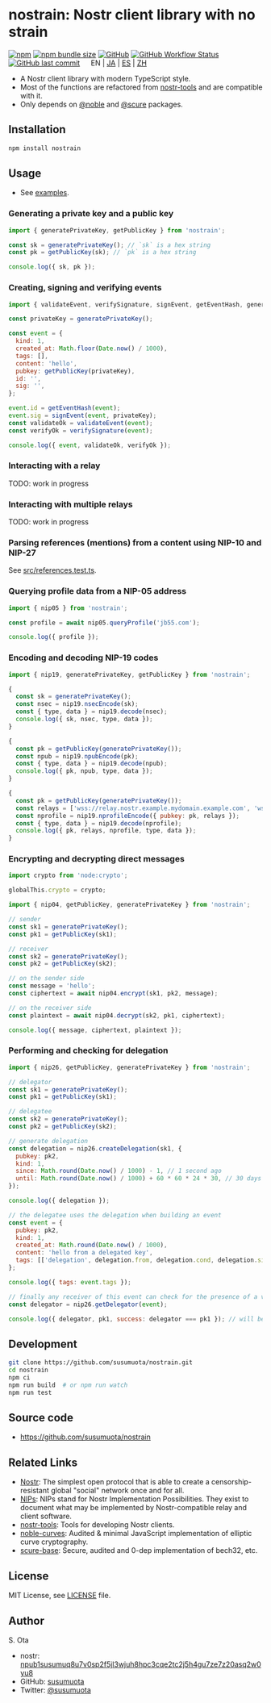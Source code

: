 # nostrain: Nostr client library with no strain

[![npm](https://img.shields.io/npm/v/nostrain?color=blue)](https://www.npmjs.com/package/nostrain)
[![npm bundle size](https://img.shields.io/bundlephobia/min/nostrain)](https://github.com/susumuota/nostrain)
[![GitHub](https://img.shields.io/github/license/susumuota/nostrain)](https://github.com/susumuota/nostrain/blob/main/LICENSE)
[![GitHub Workflow Status](https://img.shields.io/github/actions/workflow/status/susumuota/nostrain/build.yaml)](https://github.com/susumuota/nostrain/actions/workflows/build.yaml)
[![GitHub last commit](https://img.shields.io/github/last-commit/susumuota/nostrain)](https://github.com/susumuota/nostrain/commits)
&emsp;
EN |
[JA](https://github-com.translate.goog/susumuota/nostrain/blob/main/README.md?_x_tr_sl=en&_x_tr_tl=ja&_x_tr_hl=ja&_x_tr_pto=wapp) |
[ES](https://github-com.translate.goog/susumuota/nostrain/blob/main/README.md?_x_tr_sl=en&_x_tr_tl=es&_x_tr_hl=es&_x_tr_pto=wapp) |
[ZH](https://github-com.translate.goog/susumuota/nostrain/blob/main/README.md?_x_tr_sl=en&_x_tr_tl=zh-CN&_x_tr_hl=zh-CN&_x_tr_pto=wapp)

- A Nostr client library with modern TypeScript style.
- Most of the functions are refactored from [nostr-tools](https://github.com/nbd-wtf/nostr-tools) and are compatible with it.
- Only depends on [@noble](https://github.com/paulmillr/noble-curves) and [@scure](https://github.com/paulmillr/scure-base) packages.

## Installation

```bash
npm install nostrain
```

## Usage

- See [examples](https://github.com/susumuota/nostrain/tree/main/examples).

### Generating a private key and a public key

```javascript
import { generatePrivateKey, getPublicKey } from 'nostrain';

const sk = generatePrivateKey(); // `sk` is a hex string
const pk = getPublicKey(sk); // `pk` is a hex string

console.log({ sk, pk });
```

### Creating, signing and verifying events

```javascript
import { validateEvent, verifySignature, signEvent, getEventHash, generatePrivateKey, getPublicKey } from 'nostrain';

const privateKey = generatePrivateKey();

const event = {
  kind: 1,
  created_at: Math.floor(Date.now() / 1000),
  tags: [],
  content: 'hello',
  pubkey: getPublicKey(privateKey),
  id: '',
  sig: '',
};

event.id = getEventHash(event);
event.sig = signEvent(event, privateKey);
const validateOk = validateEvent(event);
const verifyOk = verifySignature(event);

console.log({ event, validateOk, verifyOk });
```

### Interacting with a relay

TODO: work in progress

### Interacting with multiple relays

TODO: work in progress

### Parsing references (mentions) from a content using NIP-10 and NIP-27

See [src/references.test.ts](https://github.com/susumuota/nostrain/blob/main/src/references.test.ts).

### Querying profile data from a NIP-05 address

```javascript
import { nip05 } from 'nostrain';

const profile = await nip05.queryProfile('jb55.com');

console.log({ profile });
```

### Encoding and decoding NIP-19 codes

```javascript
import { nip19, generatePrivateKey, getPublicKey } from 'nostrain';

{
  const sk = generatePrivateKey();
  const nsec = nip19.nsecEncode(sk);
  const { type, data } = nip19.decode(nsec);
  console.log({ sk, nsec, type, data });
}

{
  const pk = getPublicKey(generatePrivateKey());
  const npub = nip19.npubEncode(pk);
  const { type, data } = nip19.decode(npub);
  console.log({ pk, npub, type, data });
}

{
  const pk = getPublicKey(generatePrivateKey());
  const relays = ['wss://relay.nostr.example.mydomain.example.com', 'wss://nostr.banana.com'];
  const nprofile = nip19.nprofileEncode({ pubkey: pk, relays });
  const { type, data } = nip19.decode(nprofile);
  console.log({ pk, relays, nprofile, type, data });
}
```

### Encrypting and decrypting direct messages

```javascript
import crypto from 'node:crypto';

globalThis.crypto = crypto;

import { nip04, getPublicKey, generatePrivateKey } from 'nostrain';

// sender
const sk1 = generatePrivateKey();
const pk1 = getPublicKey(sk1);

// receiver
const sk2 = generatePrivateKey();
const pk2 = getPublicKey(sk2);

// on the sender side
const message = 'hello';
const ciphertext = await nip04.encrypt(sk1, pk2, message);

// on the receiver side
const plaintext = await nip04.decrypt(sk2, pk1, ciphertext);

console.log({ message, ciphertext, plaintext });
```

### Performing and checking for delegation

```javascript
import { nip26, getPublicKey, generatePrivateKey } from 'nostrain';

// delegator
const sk1 = generatePrivateKey();
const pk1 = getPublicKey(sk1);

// delegatee
const sk2 = generatePrivateKey();
const pk2 = getPublicKey(sk2);

// generate delegation
const delegation = nip26.createDelegation(sk1, {
  pubkey: pk2,
  kind: 1,
  since: Math.round(Date.now() / 1000) - 1, // 1 second ago
  until: Math.round(Date.now() / 1000) + 60 * 60 * 24 * 30, // 30 days
});

console.log({ delegation });

// the delegatee uses the delegation when building an event
const event = {
  pubkey: pk2,
  kind: 1,
  created_at: Math.round(Date.now() / 1000),
  content: 'hello from a delegated key',
  tags: [['delegation', delegation.from, delegation.cond, delegation.sig]],
};

console.log({ tags: event.tags });

// finally any receiver of this event can check for the presence of a valid delegation tag
const delegator = nip26.getDelegator(event);

console.log({ delegator, pk1, success: delegator === pk1 }); // will be null if there is no delegation tag or if it is invalid
```

## Development

```bash
git clone https://github.com/susumuota/nostrain.git
cd nostrain
npm ci
npm run build  # or npm run watch
npm run test
```

## Source code

- https://github.com/susumuota/nostrain

## Related Links

- [Nostr](https://github.com/nostr-protocol/nostr): The simplest open protocol that is able to create a censorship-resistant global "social" network once and for all.
- [NIPs](https://github.com/nostr-protocol/nips): NIPs stand for Nostr Implementation Possibilities. They exist to document what may be implemented by Nostr-compatible relay and client software.
- [nostr-tools](https://github.com/nbd-wtf/nostr-tools): Tools for developing Nostr clients.
- [noble-curves](https://github.com/paulmillr/noble-curves): Audited & minimal JavaScript implementation of elliptic curve cryptography.
- [scure-base](https://github.com/paulmillr/scure-base): Secure, audited and 0-dep implementation of bech32, etc.

## License

MIT License, see [LICENSE](LICENSE) file.

## Author

S. Ota

- nostr: [npub1susumuq8u7v0sp2f5jl3wjuh8hpc3cqe2tc2j5h4gu7ze7z20asq2w0yu8](https://iris.to/s_ota)
- GitHub: [susumuota](https://github.com/susumuota)
- Twitter: [@susumuota](https://twitter.com/susumuota)

